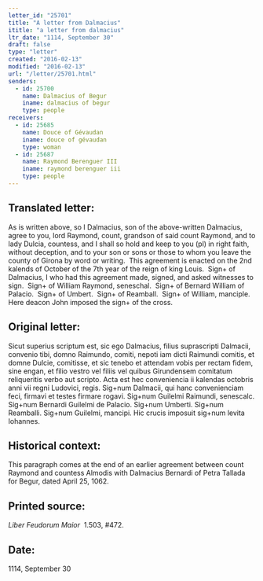 ```yaml
---
letter_id: "25701"
title: "A letter from Dalmacius"
ititle: "a letter from dalmacius"
ltr_date: "1114, September 30"
draft: false
type: "letter"
created: "2016-02-13"
modified: "2016-02-13"
url: "/letter/25701.html"
senders:
  - id: 25700
    name: Dalmacius of Begur
    iname: dalmacius of begur
    type: people
receivers:
  - id: 25685
    name: Douce of Gévaudan
    iname: douce of gévaudan
    type: woman
  - id: 25687
    name: Raymond Berenguer III
    iname: raymond berenguer iii
    type: people
---
```

<h2> Translated letter:</h2><p>As is written above, so I Dalmacius, son of the above-written Dalmacius, agree to you, lord Raymond, count, grandson of said count Raymond, and to lady Dulcia, countess, and I shall so hold and keep to you (pl) in right faith, without deception, and to your son or sons or those to whom you leave the county of Girona by word or writing.&nbsp; This agreement is enacted on the 2nd kalends of October of the 7th year of the reign of king Louis.&nbsp; Sign+ of Dalmacius, I who had this agreement made, signed, and asked witnesses to sign.&nbsp; Sign+ of William Raymond, seneschal.&nbsp; Sign+ of Bernard William of Palacio.&nbsp; Sign+ of Umbert.&nbsp; Sign+ of Reamball.&nbsp; Sign+ of William, manciple.&nbsp; Here deacon John imposed the sign+ of the cross.</p><h2 class="mt-4"> Original letter:</h2><p class="Bodytext31">Sicut superius scriptum est, sic ego Dalmacius, filius suprascripti Dalmacii, convenio tibi, domno Raimundo, comiti, nepoti iam dicti Raimundi comitis, et domne Dulcie, comitisse, et sic tenebo et attendam vobis per rectam fidem, sine engan, et filio vestro vel filiis vel quibus Girundensem comitatum reliqueritis verbo aut scripto. Acta est hec conve­niencia ii kalendas octobris anni vii regni Ludovici, regis. Sig+num Dalmacii, qui hanc convenienciam feci, firmavi et testes firmare rogavi. Sig+num Guilelmi Raimundi, senescalc. Sig+num Bernardi Guilelmi de Palacio. Sig+num Umberti. Sig+num Reamballi. Sig+num Gui­lelmi, mancipi. Hic crucis imposuit sig+num levita Iohannes.</p><h2 class="mt-4"> Historical context:</h2><p>This paragraph comes at the end of an earlier agreement between count Raymond and countess Almodis with Dalmacius Bernardi of Petra Tallada for Begur, dated April 25, 1062.&nbsp;</p><h2 class="mt-4"> Printed source:</h2><p><em>Liber Feudorum Maior</em>&nbsp; 1.503, #472.&nbsp;</p><h2 class="mt-4"> Date:</h2>1114, September 30
